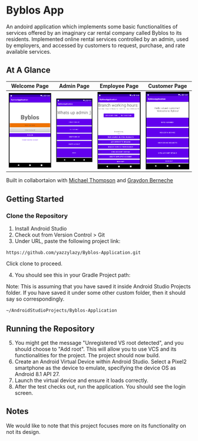 # Byblos App
An andoird application which implements some basic functionalities of services offered by an imaginary car rental company called Byblos to its residents. Implemented online rental services controlled by an admin, used by employers, and accessed by customers to request, purchase, and rate available services.

## At A Glance
Welcome Page                        |  Admin Page                  | Employee Page                              | Customer Page 
:------------------------------------:|:-----------------------------------:|:-----------------------------------:|:-----------------------------------:
![](/game_icons/welcome.png)  |  ![](/game_icons/admin.png) | ![](/game_icons/employee.png)| ![](/game_icons/customer.png)

Built in collabortaion with [Michael Thompson](https://github.com/mthom242) and [Graydon Berneche](https://github.com/Gred-git)

## Getting Started

### Clone the Repository
1) Install Android Studio
2) Check out from Version Control > Git
3) Under URL, paste the following project link:

```
https://github.com/yazzylazy/Byblos-Application.git
```
Click clone to proceed.

4) You should see this in your Gradle Project path:

Note: This is assuming that you have saved it inside Android Studio Projects folder.
If you have saved it under some other custom folder, then it should say so correspondingly.

```
~/AndroidStudioProjects/Byblos-Application
```

## Running the Repository

5) You might get the message "Unregistered VS root detected", and you should choose to "Add root".
This will allow you to use VCS and its functionalities for the project.
The project should now build.
6) Create an Android Virtual Device within Android Studio.
Select a Pixel2 smartphone as the device to emulate, specifying the device OS as Android 8.1 API 27.
7) Launch the virtual device and ensure it loads correctly.
8) After the test checks out, run the application. You should see the login screen.

## Notes

We would like to note that this project focuses more on its functionality on not its design. 
